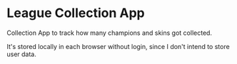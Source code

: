 # League Collection App

Collection App to track how many champions and skins got collected.

It's stored locally in each browser without login, since I don't intend to store user data.
